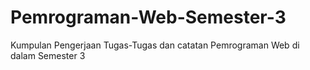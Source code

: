 # Pemrograman-Web-Semester-3
Kumpulan Pengerjaan Tugas-Tugas dan catatan Pemrograman Web di dalam Semester 3
